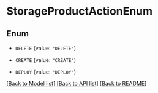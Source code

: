 # StorageProductActionEnum

## Enum


* `DELETE` (value: `"DELETE"`)

* `CREATE` (value: `"CREATE"`)

* `DEPLOY` (value: `"DEPLOY"`)


[[Back to Model list]](../README.md#documentation-for-models) [[Back to API list]](../README.md#documentation-for-api-endpoints) [[Back to README]](../README.md)


